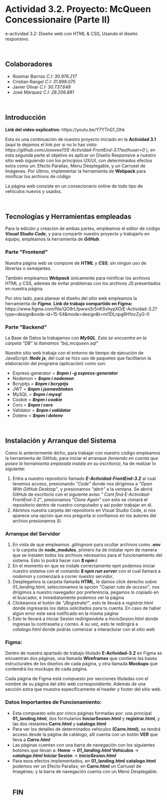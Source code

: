 # Actividad 3.2. Proyecto: McQueen Concessionaire (Parte II)
<p>e-actividad 3.2: Diseño web con HTML & CSS, Usando el diseño responsivo.</p>
<br>
<h2> Colaboradores </h2><ul>
<li>Rosimar Barrios  <i>C.I: 30.976.217</i></li>
<li>Cristian Rangel  <i>C.I: 31.898.075</i></li>
<li>Javier Olivar  <i>C.I: 30.737.648</i></li>
<li>José Márquez  <i>C.I: 28.206.881</i></li>
</ul>
<br>

<h2>Introducción</h2>
<p><b>Link del video explicativo:</b> https://youtu.be/Y7YTnG1_Ohk </p>
<p>Esta es una continuación de nuestro proyecto iniciado en la <b>Actividad 3.1</b> (aquí te dejamos el link por si no lo has visto: <i>https://github.com/Joseeee11/E-Actividad-FrontEnd-3.1?authuser=0</i> ), en esta segunda parte el objetivo es aplicar un Diseño Responsive a nuestro sitio web siguiendo con los principios UX/UI, con determinados efectos extra como un: Efecto Parallax, Menu Desplegable, y un Carrusel de Imágenes. Por último, implementar la herramienta de <b>Webpack</b> para minificar los archivos de código</p> 
<p> La página web consiste en un consecionario online de todo tipo de vehículos nuevos y usados.</p>

<br>
<h2>Tecnologías y Herramientas empleadas </h2>
Para la edición y creación de ambas partes, empleamos el editor de código <b><i>Visual Studio Code</i></b>, y para compartir nuestro proyecto y trabajarlo en equipo, empleamos la herramienta de <b><i>GitHub</i></b>.</p>
<h3>Parte "Frontend"</h3>
<p>Nuestra página web se compone de <b><i>HTML</i></b> y <b><i>CSS</i></b>; sin ningun uso de librerías o semejantes.</p>
<p>También empleamos <b><i>Webpack</i></b> únicamente para minificar los archivos HTML y CSS, además de evitar problemas con los archivos JS presentados en nuestra página.</p>
<p>Por otro lado, para planear el diseño del sitio web empleamos la herramienta de <b><i>Figma</i></b>. <b>Link de trabajo compartido en Figma:</b> https://www.figma.com/file/QO9rLfpwws5r5nKSvhypXO/E-Actividad-3.2?type=design&node-id=15-54&mode=design&t=mI1DLnpg6H1ncZyG-0 
<br></p>

<h3>Parte "Backend"</h3>
<p>La Base de Datos la trabajamos con <b><i>MySQL</i></b>. <i>Esta se encuentra en la carpeta "DB" la llamamos "bd_mcqueen.sql"</i></p>
<p>Nuestro sitio web trabaja con el entorno de tiempo de ejecución de JavaScript: <b><i>Node js</i></b>; del cual se hizo uso de paquetes que facilitaron la elaboración del programa (aplicación) como son:</p>
<ul><li>Express-generator  = <b><i>$npm i -g express-generator</i></b></li>
	<li>Nodemon  =  <b><i>$npm i nodemon</i></b></li>
	<li>Bcryptjs = <b><i>$npm i bcryptjs</i></b></li>
	<li>JWT  =  <b><i>$npm i jsonwebtoken</i></b></li>
	<li>MySQL  =  <b><i>$npm i mysql</i></b></li>
	<li>Cookie  =  <b><i>$npm i cookie</i></b></li>
	<li>Cors  =  <b><i>$npm i cors</i></b></li>	
	<li>Validator  =  <b><i>$npm i validator</i></b></li>
	<li>Dotenv  =  <b><i>$npm i dotenv</i></b></li></ul>
<br>

<h2>Instalación y Arranque del Sistema</h2>
<p>Como lo anteriormente dicho, para trabajar con nuestro código empleamos la herramienta de GitHub, para iniciar el arranque <i>(teniendo en cuenta que posee la herramienta empleada instala en su escritorio)</i>, ha de realizar lo siguiente:
</p>
<ol><li>Entra a nuestro repositorio llamado <b><i>E-Actividad-FrontEnd-3.2</i></b> al cual tenemos acceso, presionando <i> "Code" </i>  donde nos dirigimos a <i>"Open With GitHub Desktop"</i>, y presionamos <i>"abrir"</i> a la ventana. Se abrirá GitHub de escritorio con el siguiente aviso <i>" Cant find E-Actividad-FrontEnd-3.2"</i>, presionamos <i>"Clone Again"</i> con esto se clonará el repositorio dentro de nuestro computador y así poder trabajar en él.</li>
<li>Abrimos nuestra carpeta del repositorio en Visual Studio Code, si nos aparece una opción que nos pregunta si confiamos en los autores del archivo presionamos <i>Sí</i>.</li></ol>

<h3>Arranque del Servidor</h3>
<ol><li>En vista de que empleamos <i>.gitingnore</i> para ocultar archivos como <b>.env</b> o la carpeta de <b>node_modules</b>, primero ha de instalar <i>npm</i> de manera que se instalen todos los archivos necesarios para el funcionamiento del sistema. Esto lo podrá hacer con <i><b>$ npm i</b></i>.</li>
<li>En el momento en que se instale correctamente <i>npm</i> podemos iniciar nuestro sistema con el comando <i><b>$ npm run server</b></i> con el cual llamará a <i>nodemon</i> y comenzará a correr nuestro servidor.</li>
<li>Desplegamos la carpeta llamada <b><i>HTML</i></b>, le damos click derecho sobre <i>01_landing.html</i>, seleccionamos la opción <i>"Copiar ruta de acceso"</i>, nos dirigimos a nuestro navegador por preferencia, pegamos lo copiado en el buscador, e inmediatamente podemos ver la página</li>
<li>Clickeamos el botón de <i>"¡Regístrate!"</i>, esto te llevará a <i>registrar.html</i> donde ingresarás los datos solicitados para tu cuenta. En caso de haber algún error este será notificado en la misma página</li>
<li>Esto te llevará a Iniciar Sesión redirigiendote a <i>InicioSesion.html</i> donde ingresas tu contraseña y correo. A su vez, esto te redirigirá a <i>catalogo.html</i> donde podrás comenzar a interacturar con el sitio web</li></ol>

<h3>Figma:</h3>
<p>Dentro de nuestro apartado de trabajo titulado <b>E-Actividad-3.2</b> en Figma se encuentran dos páginas, una llamada <b>Wireframes</b> que contiene las bases estructurales de los diseños de cada página, y otra llamada <b>Mockups</b> que contendrá los mockups de cada página.</p>
<p>Cada página de Figma está compuesto por secciones tituladas con el nombre de su página del sitio web correspondiente. Además de una sección extra que muestra específicamente el header y footer del sitio web.</p>

<h3>Datos Importantes de Funcionamiento:</h3>
<ul>
	<li>Esta compuesto solo por cinco páginas formadas por: una principal <b>01_landing.html</b>, dos formularios <b>IniciarSesion.html</b> y <b>registrar.html</b>, y las dos restantes <b>Carro.html</b> y <b>catalogo.html</b></li>
	<li>Para ver los detalles de determinados vehiculos <b>(Carro.html)</b>, se tendrá acceso desde la página de catálogo, allí cuenta con un botón <b>VER</b> que lleva a <i><b>Carro.html</b></i></li>
	<li>Las páginas cuentan con una barra de navegación con los siguientes botones que llevan a:
		<b>Home</b> -> <i><b>01_landing.html</b></i>
		<b>Vehículos</b> -> <i><b>catalogo.html</b></i>
		<b>Iniciar Sesión</b> -> <i><b>InicioSesion.html</b></i></li>
<li>Para esos efectos implementados, en <b>01_landing.html</b> <b>catalogo.html</b> podemos ver un Efecto Parallax; en <b>Carro.html</b> un Carrusel de Imagénes; y la barra de navegación cuenta con un Menú Desplegable.</li>

<br>
<h2>FIN</h2>